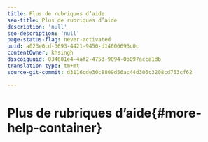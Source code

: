 ```yaml
---
title: Plus de rubriques d’aide
seo-title: Plus de rubriques d’aide
description: 'null'
seo-description: 'null'
page-status-flag: never-activated
uuid: a023e0cd-3693-4421-9450-d14606696c0c
contentOwner: khsingh
discoiquuid: 034601e4-4af2-4753-9094-0b097acca1db
translation-type: tm+mt
source-git-commit: d3116cde30c8809d56ac44d306c3208cd753cf62

---
```



# Plus de rubriques d’aide{#more-help-container}

